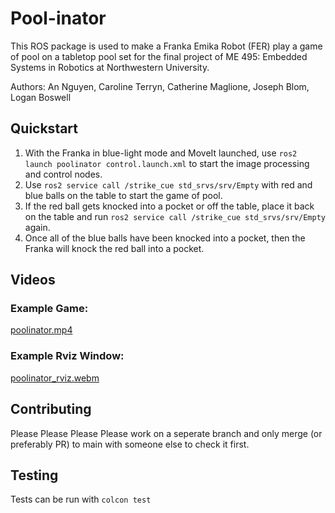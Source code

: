 # Pool-inator
This ROS package is used to make a Franka Emika Robot (FER) play a game of pool on a tabletop pool set for the final project of ME 495: Embedded Systems in Robotics at Northwestern University.

Authors: An Nguyen, Caroline Terryn, Catherine Maglione, Joseph Blom, Logan Boswell


## Quickstart
1. With the Franka in blue-light mode and MoveIt launched, use `ros2 launch poolinator control.launch.xml` to start the image processing and control nodes.
2. Use `ros2 service call /strike_cue std_srvs/srv/Empty` with red and blue balls on the table to start the game of pool.
3. If the red ball gets knocked into a pocket or off the table, place it back on the table and run `ros2 service call /strike_cue std_srvs/srv/Empty` again.
4. Once all of the blue balls have been knocked into a pocket, then the Franka will knock the red ball into a pocket.

## Videos
### Example Game:
[poolinator.mp4](https://github.com/user-attachments/assets/c430b572-f40c-46c5-9905-023ac7beba72)

### Example Rviz Window:
[poolinator_rviz.webm](https://github.com/user-attachments/assets/b7c43b19-c84e-4187-915d-9dea66f87472)

## Contributing
Please Please Please Please work on a seperate branch and only merge (or preferably PR) to main with someone else to check it first.

## Testing
Tests can be run with `colcon test`
